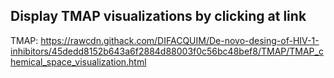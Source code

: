 ## Display TMAP visualizations by clicking at link
TMAP: 
https://rawcdn.githack.com/DIFACQUIM/De-novo-desing-of-HIV-1-inhibitors/45dedd8152b643a6f2884d88003f0c56bc48bef8/TMAP/TMAP_chemical_space_visualization.html
